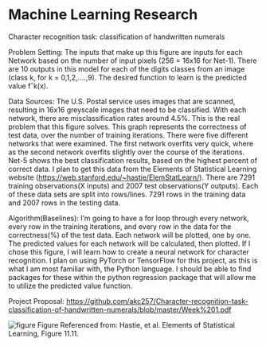 # Machine Learning Research
Character recognition task: classification of handwritten numerals


Problem Setting:
The inputs that make up this figure are inputs for each Network based on the number of input pixels (256 = 16x16 for Net-1). There are 10 outputs in this model for each of the digits classes from an image (class k, for k = 0,1,2,....,9). The desired function to learn is the predicted value fˆk(x).

Data Sources:
The U.S. Postal service uses images that are scanned, resulting in 16x16 greyscale images that need to be classified. With each network, there are misclassification rates around 4.5%. This is the real problem that this figure solves. This graph represents the correctness of test data, over the number of training iterations. There were five different networks that were examined. The first network overfits very quick, where as the second network overfits slightly over the course of the iterations. Net-5 shows the best classification results, based on the highest percent of correct data. I plan to get this data from the Elements of Statistical Learning website (https://web.stanford.edu/~hastie/ElemStatLearn/). There are 7291 training observations(X inputs) and 2007 test observations(Y outputs). Each of these data sets are split into rows/lines. 7291 rows in the training data and 2007 rows in the testing data.

Algorithm(Baselines):
I’m going to have a for loop through every network, every row in the training iterations, and every row in the data for the correctness(%) of the test data. Each network will be plotted, one by one. The predicted values for each network will be calculated, then plotted. If I chose this figure, I will learn how to create a neural network for character recognition. I plan on using PyTorch or TensorFlow for this project, as this is what I am most familiar with, the Python language. I should be able to find packages for these within the python regression package that will allow me to utilize the predicted value function.

Project Proposal:
https://github.com/akc257/Character-recognition-task-classification-of-handwritten-numerals/blob/master/Week%201.pdf

![figure](https://github.com/akc257/Character-recognition-task-classification-of-handwritten-numerals/blob/master/figure.png)
Figure Referenced from: Hastie, et al. Elements of Statistical Learning, Figure 11.11.
